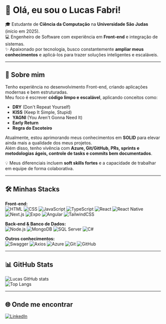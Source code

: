 # 👋 Olá, eu sou o Lucas Fabri!

🎓 Estudante de **Ciência da Computação** na **Universidade São Judas** (início em 2025).  
💻 Engenheiro de Software com experiência em **Front-end** e integração de sistemas.  
✨ Apaixonado por tecnologia, busco constantemente **ampliar meus conhecimentos** e aplicá-los para trazer soluções inteligentes e escaláveis.

---

## 🚀 Sobre mim
Tenho experiência no desenvolvimento Front-end, criando aplicações modernas e bem estruturadas.  
Meu foco é escrever **código limpo e escalável**, aplicando conceitos como:

- **DRY** (Don't Repeat Yourself)  
- **KISS** (Keep It Simple, Stupid)  
- **YAGNI** (You Aren't Gonna Need It)  
- **Early Return**  
- **Regra do Escoteiro**  

Atualmente, estou aprimorando meus conhecimentos em **SOLID** para elevar ainda mais a qualidade dos meus projetos.  
Além disso, tenho vivência com **Azure, Git/GitHub, PRs, sprints e metodologias ágeis, controle de tasks e commits bem documentados**.  

💡 Meus diferenciais incluem **soft skills fortes** e a capacidade de trabalhar em equipe de forma colaborativa.

---

## 🛠️ Minhas Stacks

**Front-end:**  
![HTML](https://img.shields.io/badge/-HTML5-E34F26?logo=html5&logoColor=fff)
![CSS](https://img.shields.io/badge/-CSS3-1572B6?logo=css3&logoColor=fff)
![JavaScript](https://img.shields.io/badge/-JavaScript-F7DF1E?logo=javascript&logoColor=000)
![TypeScript](https://img.shields.io/badge/-TypeScript-3178C6?logo=typescript&logoColor=fff)
![React](https://img.shields.io/badge/-React-61DAFB?logo=react&logoColor=000)
![React Native](https://img.shields.io/badge/-React%20Native-61DAFB?logo=react&logoColor=000)
![Next.js](https://img.shields.io/badge/-Next.js-000?logo=next.js)
![Expo](https://img.shields.io/badge/-Expo-000?logo=expo&logoColor=fff)
![Angular](https://img.shields.io/badge/-Angular-DD0031?logo=angular&logoColor=fff)
![TailwindCSS](https://img.shields.io/badge/-TailwindCSS-38B2AC?logo=tailwindcss&logoColor=fff)

**Back-end & Banco de Dados:**  
![Node.js](https://img.shields.io/badge/-Node.js-339933?logo=node.js&logoColor=fff)
![MongoDB](https://img.shields.io/badge/-MongoDB-47A248?logo=mongodb&logoColor=fff)
![SQL Server](https://img.shields.io/badge/-SQL%20Server-CC2927?logo=microsoftsqlserver&logoColor=fff)
![C#](https://img.shields.io/badge/-C%23-239120?logo=c-sharp&logoColor=fff)

**Outros conhecimentos:**  
![Swagger](https://img.shields.io/badge/-Swagger-85EA2D?logo=swagger&logoColor=000)
![Axios](https://img.shields.io/badge/-Axios-5A29E4?logo=axios&logoColor=fff)
![Azure](https://img.shields.io/badge/-Microsoft%20Azure-0078D4?logo=microsoftazure&logoColor=fff)
![Git](https://img.shields.io/badge/-Git-F05032?logo=git&logoColor=fff)
![GitHub](https://img.shields.io/badge/-GitHub-181717?logo=github&logoColor=fff)

---

## 📊 GitHub Stats
![Lucas GitHub stats](https://github-readme-stats.vercel.app/api?username=Cunhaww-dev&show_icons=true&theme=radical)  
![Top Langs](https://github-readme-stats.vercel.app/api/top-langs/?username=Cunhaww-dev&layout=compact&theme=radical)

---

## 🌐 Onde me encontrar
[![LinkedIn](https://img.shields.io/badge/-LinkedIn-0A66C2?logo=linkedin&logoColor=fff)](https://www.linkedin.com/in/lucas-da-cunha-fabri-b34ab4312/)  

<!--
**Cunhaww-dev/Cunhaww-dev** is a ✨ _special_ ✨ repository because its `README.md` (this file) appears on your GitHub profile.

Here are some ideas to get you started:

- 🔭 I’m currently working on ...
- 🌱 I’m currently learning ...
- 👯 I’m looking to collaborate on ...
- 🤔 I’m looking for help with ...
- 💬 Ask me about ...
- 📫 How to reach me: ...
- 😄 Pronouns: ...
- ⚡ Fun fact: ...
-->
